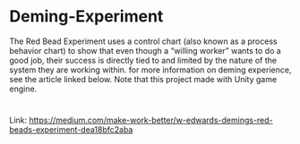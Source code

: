 # Deming-Experiment
The Red Bead Experiment uses a control chart (also known as a process behavior chart) to show that even though a “willing worker” wants to do a good job, their success is directly tied to and limited by the nature of the system they are working within. for more information on deming experience, see the article linked below.
Note that this project made with Unity game engine.
#
Link: https://medium.com/make-work-better/w-edwards-demings-red-beads-experiment-dea18bfc2aba
